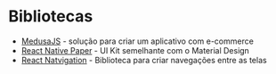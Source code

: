 # Bibliotecas

- [MedusaJS](https://medusajs.com/) - solução para criar um aplicativo com e-commerce
- [React Native Paper](https://reactnativepaper.com/) - UI Kit semelhante com o Material Design
- [React Natvigation](https://reactnavigation.org/) - Biblioteca para criar navegações entre as telas
<!--stackedit_data:
eyJoaXN0b3J5IjpbLTU1NzgxMDAzNywtNDI2NjA4MjI2XX0=
-->